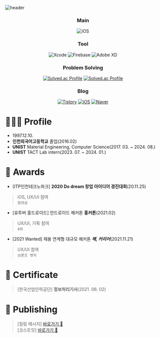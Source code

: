 ![header](https://capsule-render.vercel.app/api?type=wave&color=auto&height=300&section=header&text=Hi!%20I'm%20Dusan%20&fontSize=90)

<div align="center">

  ### Main
  
  ![iOS](https://img.shields.io/badge/iOS-000000.svg?&style=for-the-badge&logo=iOS&logoColor=white)

  ### Tool
  ![Xcode](https://img.shields.io/badge/Xcode-147EFB.svg?&style=for-the-badge&logo=Xcode&logoColor=white)
  ![Firebase](https://img.shields.io/badge/Firebase-FFCA28.svg?&style=for-the-badge&logo=Firebase&logoColor=white)
  ![Adobe XD](https://img.shields.io/badge/Adobe%20XD-470137?style=for-the-badge&logo=Adobe%20XD&logoColor=#FF61F6)
  
  ### Problem Solving
  [![Solved.ac Profile](http://mazassumnida.wtf/api/mini/generate_badge?boj=dusanbaek)](https://solved.ac/dusanbaek)
  [![Solved.ac Profile](http://mazassumnida.wtf/api/mini/generate_badge?boj=santoo)](https://solved.ac/santoo) 

  ### Blog

  [![Tistory](https://img.shields.io/badge/Tistory-000000.svg?&style=for-the-badge&logo=정상에서보자&logoColor=white)](https://dusanbaek.tistory.com/)
  [![iOS](https://img.shields.io/badge/Instagram-E4405F.svg?&style=for-the-badge&logo=dusanisbaek&logoColor=white)](https://instagram.com/dusanisbaek)
  [![Naver](https://img.shields.io/badge/Naver-03C75A.svg?&style=for-the-badge&logo=영문학&logoColor=white)](https://blog.naver.com/dusan7291)
  
</div>


# 🧑🏻‍💻 Profile
- 1997.12.10.<br>
- **인천외국어고등학교** 졸업(2016.02)<br>
- **UNIST** Material Engineering, Computer Science(2017. 03. ~ 2024. 08.)<br>
- **UNIST** TACT Lab intern(2023. 07. ~ 2024. 01.)<br>

# 🥇 Awards
- [ITP인천테크노파크] **2020 Do dream 창업 아이디어 경진대회**(20.11.25)
> iOS, UX/UI 참여<br>
> `장려상`
- [유투버 홍드로이드] 안드로이드 해커톤 **홍커톤**(2021.02)
> UX/UI, 기획 참여<br>
> `4위`
- [2021 Wanted] 채용 연계형 대규모 해커톤 **_해, 커리어_**(2021.11.21)
> UX/UI 참여<br>
> `브론즈 뱃지`

# 🪪 Certificate
> [한국산업인력공단] **정보처리기사**(2021. 06. 02)

# 🍎 Publishing
> [킬링 메시지] [바로가기 🔗](https://apps.apple.com/kr/app/id1530713506)<br>
> [코스트잇] [바로가기 🔗](https://apps.apple.com/kr/app/id1585170231)









